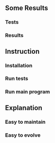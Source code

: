 ## Some Results
### Tests
### Results

## Instruction
### Installation
### Run tests
### Run main program

## Explanation
### Easy to maintain
### Easy to evolve
